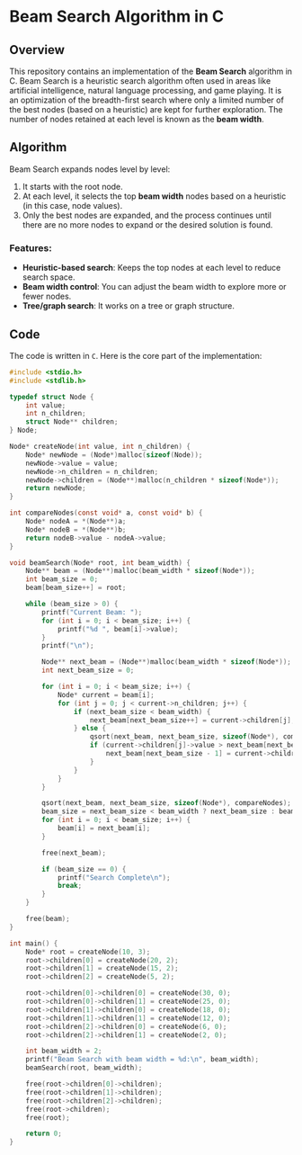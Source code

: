 # Beam Search Algorithm in C

## Overview

This repository contains an implementation of the **Beam Search** algorithm in C. Beam Search is a heuristic search algorithm often used in areas like artificial intelligence, natural language processing, and game playing. It is an optimization of the breadth-first search where only a limited number of the best nodes (based on a heuristic) are kept for further exploration. The number of nodes retained at each level is known as the **beam width**.

## Algorithm

Beam Search expands nodes level by level:
1. It starts with the root node.
2. At each level, it selects the top **beam width** nodes based on a heuristic (in this case, node values).
3. Only the best nodes are expanded, and the process continues until there are no more nodes to expand or the desired solution is found.

### Features:
- **Heuristic-based search**: Keeps the top nodes at each level to reduce search space.
- **Beam width control**: You can adjust the beam width to explore more or fewer nodes.
- **Tree/graph search**: It works on a tree or graph structure.

## Code

The code is written in `C`. Here is the core part of the implementation:

```c
#include <stdio.h>
#include <stdlib.h>

typedef struct Node {
    int value;
    int n_children;
    struct Node** children;
} Node;

Node* createNode(int value, int n_children) {
    Node* newNode = (Node*)malloc(sizeof(Node));
    newNode->value = value;
    newNode->n_children = n_children;
    newNode->children = (Node**)malloc(n_children * sizeof(Node*));
    return newNode;
}

int compareNodes(const void* a, const void* b) {
    Node* nodeA = *(Node**)a;
    Node* nodeB = *(Node**)b;
    return nodeB->value - nodeA->value;
}

void beamSearch(Node* root, int beam_width) {
    Node** beam = (Node**)malloc(beam_width * sizeof(Node*));
    int beam_size = 0;
    beam[beam_size++] = root;

    while (beam_size > 0) {
        printf("Current Beam: ");
        for (int i = 0; i < beam_size; i++) {
            printf("%d ", beam[i]->value);
        }
        printf("\n");

        Node** next_beam = (Node**)malloc(beam_width * sizeof(Node*));
        int next_beam_size = 0;

        for (int i = 0; i < beam_size; i++) {
            Node* current = beam[i];
            for (int j = 0; j < current->n_children; j++) {
                if (next_beam_size < beam_width) {
                    next_beam[next_beam_size++] = current->children[j];
                } else {
                    qsort(next_beam, next_beam_size, sizeof(Node*), compareNodes);
                    if (current->children[j]->value > next_beam[next_beam_size - 1]->value) {
                        next_beam[next_beam_size - 1] = current->children[j];
                    }
                }
            }
        }

        qsort(next_beam, next_beam_size, sizeof(Node*), compareNodes);
        beam_size = next_beam_size < beam_width ? next_beam_size : beam_width;
        for (int i = 0; i < beam_size; i++) {
            beam[i] = next_beam[i];
        }

        free(next_beam);

        if (beam_size == 0) {
            printf("Search Complete\n");
            break;
        }
    }

    free(beam);
}

int main() {
    Node* root = createNode(10, 3);
    root->children[0] = createNode(20, 2);
    root->children[1] = createNode(15, 2);
    root->children[2] = createNode(5, 2);

    root->children[0]->children[0] = createNode(30, 0);
    root->children[0]->children[1] = createNode(25, 0);
    root->children[1]->children[0] = createNode(18, 0);
    root->children[1]->children[1] = createNode(12, 0);
    root->children[2]->children[0] = createNode(6, 0);
    root->children[2]->children[1] = createNode(2, 0);

    int beam_width = 2;
    printf("Beam Search with beam width = %d:\n", beam_width);
    beamSearch(root, beam_width);

    free(root->children[0]->children);
    free(root->children[1]->children);
    free(root->children[2]->children);
    free(root->children);
    free(root);

    return 0;
}
